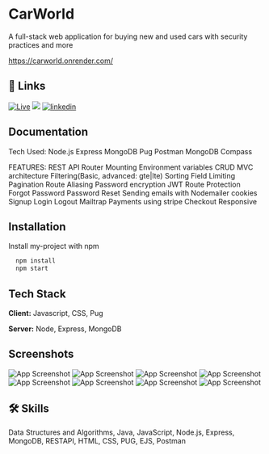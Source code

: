 
# CarWorld

A full-stack web application for buying new and used cars with security practices and more

https://carworld.onrender.com/




## 🔗 Links
[![Live](https://img.shields.io/badge/Live-55c57a?style=for-the-badge&logo=ko-fi&logoColor=white)](https://carworld.onrender.com/)
[![](https://img.shields.io/badge/youtube-FF0000?style=for-the-badge&logo=youtube&logoColor=white)](https://www.youtube.com/watch?v=CeqtpXjIuFk&t=1s&ab_channel=AvdueshGautam)
[![linkedin](https://img.shields.io/badge/linkedin-0A66C2?style=for-the-badge&logo=linkedin&logoColor=white)](https://www.linkedin.com/in/avduesh-gautam-829569174/)



## Documentation

Tech Used:
    Node.js
    Express
    MongoDB
    Pug
    Postman
    MongoDB Compass

FEATURES:
    REST API
    Router Mounting
    Environment variables
    CRUD
    MVC architecture
    Filtering(Basic, advanced: gte|lte)
    Sorting
    Field Limiting
    Pagination
    Route Aliasing
    Password encryption
    JWT
    Route Protection
    Forgot Password
    Password Reset
    Sending emails with Nodemailer
    cookies
    Signup
    Login
    Logout
    Mailtrap
    Payments using stripe
    Checkout
    Responsive 
## Installation

Install my-project with npm

```bash
  npm install 
  npm start
```
    
## Tech Stack

**Client:** Javascript, CSS, Pug

**Server:** Node, Express, MongoDB

## Screenshots

![App Screenshot](https://static.wixstatic.com/media/82f92b_1cd2c05349f14ba3bad75087ceea7027~mv2.png)
![App Screenshot](https://static.wixstatic.com/media/82f92b_040d88de4ac741b58855e831335f32dd~mv2.png)
![App Screenshot](https://static.wixstatic.com/media/82f92b_4aa5da6875654bb6afdec0574f81fda6~mv2.png)
![App Screenshot](https://static.wixstatic.com/media/82f92b_c544509094e1454fb23742b594d0a781~mv2.png)
![App Screenshot](https://static.wixstatic.com/media/82f92b_c8752fe48cd44ba8a39e2baa836c17a9~mv2.png)
![App Screenshot](https://static.wixstatic.com/media/82f92b_10503c29fd044ea9b559f68247e0e2e2~mv2.png)
![App Screenshot](https://static.wixstatic.com/media/82f92b_bac59289bfa443e780360c2e145ca6f9~mv2.png)
![App Screenshot](https://static.wixstatic.com/media/82f92b_c68d241e897d47f58206a4e6675c9e54~mv2.png)



## 🛠 Skills
Data Structures and Algorithms, Java, JavaScript, Node.js, Express, MongoDB, RESTAPI,
HTML, CSS, PUG, EJS, Postman




